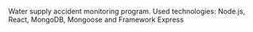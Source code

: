 Water supply accident monitoring program.
Used technologies: Node.js, React, MongoDB, Mongoose and Framework Express
